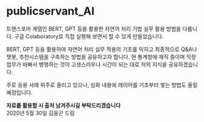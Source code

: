 # publicservant_AI

트랜스포머 계열인 BERT, GPT 등을 활용한 자연어 처리 기법 실무 활용 방법을 다룹니다.
구글 Colaboratory로 직접 실행해 보면서 할 수 있게 만들었습니다.

BERT, GPT 등을 활용하여 자연어 처리 실무 적용의 기초를 익히고
최종적으로 Q&A나 챗봇, 추천시스템을 구축하는 방법을 공유하고자 합니다.
현 통계청에 재직 중이며 
직장 업무가 바빠서 병행하는 것이 고생스러우나 시간이 되는 대로 저의 지식을 공유하겠습니다.

주로 응용 사례 위주로 올리고 있으나, 심화 내용에 레이어를 기초부터 쌓는 방법도 올릴 예정입니다.

**자료를 활용할 시 출처 남겨주시길 부탁드리겠습니다**  
2020년 5월 30일 김웅곤 드림
